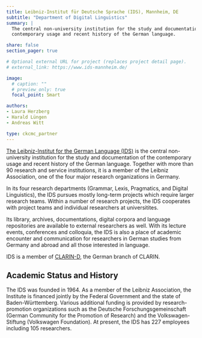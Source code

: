 ```yaml
---
title: Leibniz-Institut für Deutsche Sprache (IDS), Mannheim, DE
subtitle: "Department of Digital Linguistics"
summary: |
  The central non-university institution for the study and documentation of the
  contemporary usage and recent history of the German language.

share: false
section_pager: true

# Optional external URL for project (replaces project detail page).
# external_link: https://www.ids-mannheim.de/

image:
  # caption: ""
  # preview_only: true
  focal_point: Smart

authors:
- Laura Herzberg
- Harald Lüngen
- Andreas Witt

type: ckcmc_partner
---
```


[The Leibniz-Institut for the German Language (IDS)](https://www1.ids-mannheim.de) is the central non-university institution for the study and documentation of the contemporary usage and recent history of the German language. Together with more than 90 research and service institutions, it is a member of the Leibniz Association, one of the four major research organizations in Germany. 

In its four research departments (Grammar, Lexis, Pragmatics, and Digital Linguistics), the IDS pursues mostly long-term projects which require larger research teams. Within a number of research projects, the IDS cooperates with project teams and individual researchers at universitites.

Its library, archives, documentations, digital corpora and language repositories are available to external researchers as well. With its lecture events, conferences and colloquia, the IDS is also a place of academic encounter and communication for researchers in German studies from Germany and abroad and all those interested in language.

IDS is a member of [CLARIN-D](https://www.clarin-d.de/en/), the German branch of CLARIN.

## Academic Status and History

The IDS was founded in 1964. As a member of the Leibniz Association, the Institute is financed jointly by the Federal Government and the state of Baden-Württemberg. Various additional funding is provided by research-promotion organizations such as the Deutsche Forschungsgemeinschaft (German Community for the Promotion of Research) and the Volkswagen-Stiftung (Volkswagen Foundation). At present, the IDS has 227 employees including 105 researchers.

<!-- {{ < ckcmc_partner_people "ids" > }} -->
